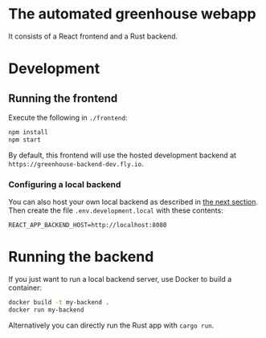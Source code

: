 # The automated greenhouse webapp
It consists of a React frontend and a Rust backend.
# Development
## Running the frontend
Execute the following in `./frontend`:
```bash
npm install
npm start
```
By default, this frontend will use the hosted development backend at `https://greenhouse-backend-dev.fly.io`.

### Configuring a local backend
You can also host your own local backend as described in [the next section](#running-the-backend).
Then create the file `.env.development.local` with these contents:
```
REACT_APP_BACKEND_HOST=http://localhost:8080
```

# Running the backend
If you just want to run a local backend server, use Docker to build a container:
```bash
docker build -t my-backend .
docker run my-backend
```
Alternatively you can directly run the Rust app with `cargo run`.